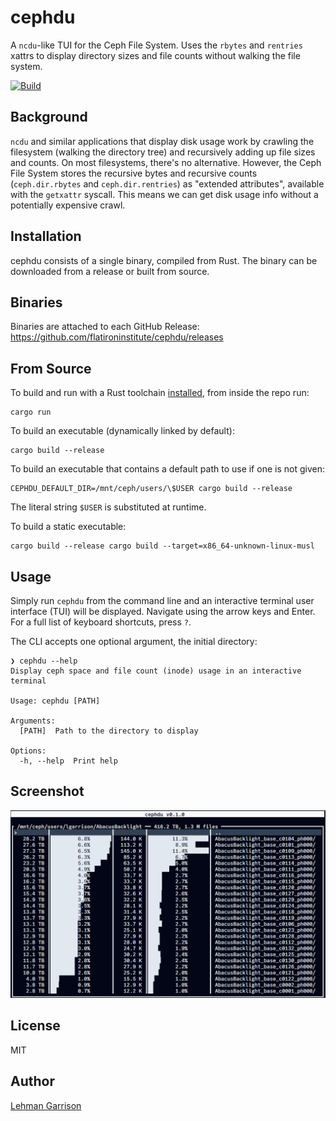 # cephdu

A `ncdu`-like TUI for the Ceph File System. Uses the `rbytes` and `rentries` xattrs to display directory sizes and file counts without walking the file system.

[![Build](https://github.com/flatironinstitute/cephdu/actions/workflows/rust.yml/badge.svg)](https://github.com/flatironinstitute/cephdu/actions/workflows/rust.yml)

## Background

`ncdu` and similar applications that display disk usage work by crawling the filesystem (walking the directory tree) and recursively adding up file sizes and counts. On most filesystems, there's no alternative. However, the Ceph File System stores the recursive bytes and recursive counts (`ceph.dir.rbytes` and `ceph.dir.rentries`) as "extended attributes", available with the `getxattr` syscall. This means we can get disk usage info without a potentially expensive crawl.

## Installation

cephdu consists of a single binary, compiled from Rust. The binary can be downloaded from a release or built from source.

## Binaries
Binaries are attached to each GitHub Release: https://github.com/flatironinstitute/cephdu/releases

## From Source
To build and run with a Rust toolchain [installed](https://www.rust-lang.org/tools/install), from inside the repo run:
```console
cargo run
```

To build an executable (dynamically linked by default):
```console
cargo build --release
```

To build an executable that contains a default path to use if one is not given:
```console
CEPHDU_DEFAULT_DIR=/mnt/ceph/users/\$USER cargo build --release
```
The literal string `$USER` is substituted at runtime.

To build a static executable:
```console
cargo build --release cargo build --target=x86_64-unknown-linux-musl
```

## Usage
Simply run `cephdu` from the command line and an interactive terminal user interface (TUI) will be displayed. Navigate using the arrow keys and Enter. For a full list of keyboard shortcuts, press `?`.

The CLI accepts one optional argument, the initial directory:
```console
❯ cephdu --help
Display ceph space and file count (inode) usage in an interactive terminal

Usage: cephdu [PATH]

Arguments:
  [PATH]  Path to the directory to display

Options:
  -h, --help  Print help
```

## Screenshot
![screenshot](./cephdu.png)

## License
MIT

## Author
[Lehman Garrison](https://github.com/lgarrison/)
